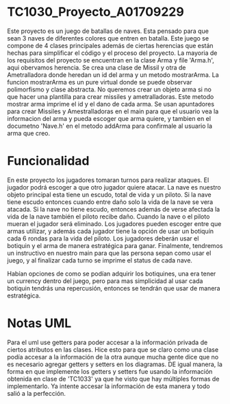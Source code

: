 # TC1030_Proyecto_A01709229
Este proyecto es un juego de batallas de naves. Esta pensado para que sean 3 naves de diferentes colores que entren en batalla. Este juego se compone de 4 clases principales además de ciertas herencias que están hechas para simplificar el código y el proceso del proyecto. La mayoria de los requisitos del proyecto se encuentran en la clase Arma y file 'Arma.h', aqui obervamos herencia. Se crea una clase de Missil y otra de Ametralladora donde heredan un id del arma y un metodo mostrarArma. La funcion mostrarArma es un pure virtual donde se puede observar polimorfismo y clase abstracta. No queremos crear un objeto arma si no que hacer una plantilla para crear missiles y ametralladoras. Este metodo mostrar arma imprime el id y el dano de cada arma. Se usan apuntadores para crear Missiles y Amestralladoras en el main para que el usuario vea la informacion del arma y pueda escoger que arma quiere, y tambien en el documetno 'Nave.h' en el metodo addArma para confirmale al usuario la arma que creo.

# Funcionalidad
En este proyecto los jugadores tomaran turnos para realizar ataques. El jugador podrá escoger a que otro jugador quiere atacar. La nave es nuestro objeto principal esta tiene un escudo, total de vida y un piloto. Si la nave tiene escudo entonces cuando entre daño solo la vida de la nave se vera atacada. Si la nave no tiene escudo, entonces además de verse afectada la vida de la nave también el piloto recibe daño. Cuando la nave o el piloto mueran el jugador será eliminado. Los jugadores pueden escoger entre que armas utilizar, y además cada jugador tiene la opción de usar un botiquín cada 6 rondas para la vida del piloto. Los jugadores deberán usar el botiquin y el arma de manera estratégica para ganar. Finalmente, tendremos un instructivo en nuestro main para que las persona sepan como usar el juego, y al finalizar cada turno se imprime el status de cada nave.

Habían opciones de como se podían adquirir los botiquines, una era tener un currency dentro del juego, pero para mas simplicidad al usar cada botiquin tendrás una repercusión, entonces se tendrán que usar de manera estratégica.

# Notas UML
Para el uml use getters para poder accesar a la información privada de ciertos atributos en las clases. Hice esto para que se claro como una clase podía accesar a la información de la otra aunque mucha gente dice que no es necesario agregar getters y setters en los diagramas. DE igual manera, la forma en que implemente los getters y setters fue usando la información obtenida en clase de 'TC1033' ya que he visto que hay múltiples formas de implementarlo. Ya intente accesar la información de esta manera y todo salió a la perfección.
